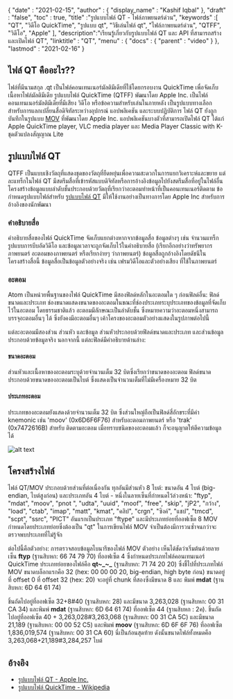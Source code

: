 {
  "date" : "2021-02-15",
  "author" : {
    "display_name" : "Kashif Iqbal"
},
  "draft" : "false",
  "toc" : true,
  "title" :"รูปแบบไฟล์ QT - ไฟล์ภาพยนตร์ด่วน",
  "keywords" :[ "QT", "วิดีโอ QuickTime", "รูปแบบ qt", "วิธีเล่นไฟล์ qt", "ไฟล์ภาพยนตร์ด่วน", "QTFF", "วิดีโอ", "Apple" ],
  "description":"เรียนรู้เกี่ยวกับรูปแบบไฟล์ QT และ API ที่สามารถสร้างและเปิดไฟล์ QT",
  "linktitle" : "QT",
  "menu" : {
    "docs" : {
      "parent" : "video"
}
},
  "lastmod" : "2021-02-16"
}

## ไฟล์ QT คืออะไร??

ไฟล์ที่มีนามสกุล .qt เป็นไฟล์คอนเทนเนอร์มัลติมีเดียที่ใช้โดยกรอบงาน QuickTime เพื่อจัดเก็บเนื้อหาไฟล์มัลติมีเดีย รูปแบบไฟล์ QuickTime (QTFF) พัฒนาโดย Apple Inc. เป็นไฟล์คอนเทนเนอร์มัลติมีเดียที่มีเสียง วิดีโอ หรือข้อความสำหรับเล่นในภายหลัง เป็นรูปแบบทางเลือกสำหรับการแลกเปลี่ยนสื่อดิจิทัลระหว่างอุปกรณ์ แอปพลิเคชัน และระบบปฏิบัติการ ไฟล์ QT ยังถูกบันทึกในรูปแบบ [MOV](/th/video/mov/) ที่พัฒนาโดย Apple Inc. แอปพลิเคชันบางตัวที่สามารถเปิดไฟล์ QT ได้แก่ Apple QuickTime player, VLC media player และ Media Player Classic with K- ชุดตัวแปลงสัญญาณ Lite

## รูปแบบไฟล์ QT

QTFF เป็นแบบเชิงวัตถุที่แสดงชุดของวัตถุที่ยืดหยุ่นเพื่อความสะดวกในการแยกวิเคราะห์และขยาย แต่ละแทร็กในไฟล์ QT มีสตรีมสื่อที่เข้ารหัสแบบดิจิทัลหรือการอ้างอิงข้อมูลไปยังสตรีมสื่อที่อยู่ในไฟล์อื่น โครงสร้างข้อมูลแบบลำดับชั้นประกอบด้วยวัตถุที่เรียกว่าอะตอมทำหน้าที่เป็นคอนเทนเนอร์ติดตาม ข้อกำหนดรูปแบบไฟล์สำหรับ [รูปแบบไฟล์ QT](https://developer.apple.com/library/archive/documentation/QuickTime/QTFF/QTFFPreface/qtffPreface.html) มีให้ใช้งานอย่างเป็นทางการโดย Apple Inc สำหรับการอ้างอิงของนักพัฒนา

### คำอธิบายสื่อ

คำอธิบายสื่อของไฟล์ QuickTime จัดเก็บแยกต่างหากจากข้อมูลสื่อ ข้อมูลต่างๆ เช่น จำนวนแทร็ก รูปแบบการบีบอัดวิดีโอ และข้อมูลเวลาจะถูกจัดเก็บไว้ในคำอธิบายสื่อ (เรียกอีกอย่างว่าทรัพยากรภาพยนตร์ อะตอมของภาพยนตร์ หรือเรียกง่ายๆ ว่าภาพยนตร์) ข้อมูลสื่อถูกอ้างอิงโดยดัชนีในโครงสร้างสื่อนี้ ข้อมูลสื่อเป็นข้อมูลตัวอย่างจริง เช่น เฟรมวิดีโอและตัวอย่างเสียง ที่ใช้ในภาพยนตร์

### อะตอม

Atom เป็นหน่วยพื้นฐานของไฟล์ QuickTime มีสองฟิลด์หลักในอะตอมใด ๆ ก่อนฟิลด์อื่น: ฟิลด์ขนาดและประเภท ช่องขนาดแสดงขนาดของอะตอมในขณะที่ช่องประเภทระบุประเภทของข้อมูลที่จัดเก็บไว้ในอะตอม โดยธรรมชาติแล้ว อะตอมมีลักษณะเป็นลำดับชั้น ซึ่งหมายความว่าอะตอมหนึ่งสามารถบรรจุอะตอมอื่นๆ ได้ ซึ่งยังคงมีอะตอมอื่นๆ เค้าโครงของอะตอมตัวอย่างแสดงในรูปภาพต่อไปนี้

แต่ละอะตอมมีสองส่วน ส่วนหัว และข้อมูล ส่วนหัวประกอบด้วยฟิลด์ขนาดและประเภท และส่วนข้อมูลประกอบด้วยข้อมูลจริง นอกจากนี้ แต่ละฟิลด์มีคำอธิบายด้านล่าง:

#### ขนาดอะตอม

ส่วนหัวและเนื้อหาของอะตอมระบุด้วยจำนวนเต็ม 32 บิตซึ่งเรียกว่าขนาดของอะตอม ฟิลด์ขนาดประกอบด้วยขนาดของอะตอมเป็นไบต์ ซึ่งแสดงเป็นจำนวนเต็มที่ไม่มีเครื่องหมาย 32 บิต

#### ประเภทอะตอม

ประเภทของอะตอมยังแสดงด้วยจำนวนเต็ม 32 บิต ซึ่งส่วนใหญ่ถือเป็นฟิลด์สี่อักขระที่มีค่า knemonic เช่น 'moov' (0x6D6F6F76) สำหรับอะตอมภาพยนตร์ หรือ 'trak' (0x7472616B) สำหรับ ติดตามอะตอม เมื่อทราบชนิดของอะตอมแล้ว ก็จะอนุญาตให้ตีความข้อมูลได้

![alt text](../QT_Sample_Atom.png "QT File Format")

## โครงสร้างไฟล์ ##

ไฟล์ QT/MOV ประกอบด้วยส่วนที่ต่อเนื่องกัน ทุกอันมีส่วนหัว 8 ไบต์: ขนาดอัน 4 ไบต์ (big-endian, ไบต์สูงก่อน) และประเภทอัน 4 ไบต์ - หนึ่งในลายเซ็นที่กำหนดไว้ล่วงหน้า: "ftyp", "mdat", "moov", "pnot ", "udta", "uuid", "moof", "free", "skip", "jP2", "กว้าง", "load", "ctab", "imap", "matt", "kmat", "คลิป", "crgn", "ซิงค์", "แชป", "tmcd", "scpt", "ssrc", "PICT" อันแรกเป็นประเภท "ftype" และมีประเภทย่อยที่ออฟเซ็ต 8 MOV กำหนดโดยประเภทย่อยซึ่งต้องเป็น "qt" ในการเขียนไฟล์ MOV จำเป็นต้องมีการวนซ้ำจนกว่าจะตรวจพบประเภทที่ไม่รู้จัก

ต่อไปนี้คือตัวอย่าง: การตรวจสอบข้อมูลไบนารีของไฟล์ MOV ตัวอย่าง เห็นได้ชัดว่าเริ่มต้นด้วยลายเซ็น **ftyp** (ฐานสิบหก: 66 74 79 70) ที่ออฟเซ็ต 4 ซึ่งกำหนดประเภทไฟล์คอนเทนเนอร์ QuickTime ประเภทย่อยของไฟล์คือ **qt~_~_** (ฐานสิบหก: 71 74 20 20) ซึ่งชี้ไปที่ประเภทไฟล์ MOV ขนาดบล็อกแรกคือ 32 (hex: 00 00 00 20, big-endian, high byte ก่อน) ขนาดอยู่ที่ offset 0 ที่ offset 32 (hex: 20) จะอยู่ที่ chunk ที่สองซึ่งมีขนาด 8 และ พิมพ์ **mdat** (ฐานสิบหก: 6D 64 61 74)

ชิ้นถัดไปอยู่ที่ออฟเซ็ต 32+8#40 (ฐานสิบหก: 28) และมีขนาด 3,263,028 (ฐานสิบหก: 00 31 CA 34) และพิมพ์ **mdat** (ฐานสิบหก: 6D 64 61 74) ที่ออฟเซ็ต 44 (ฐานสิบหก : 2ค). ชิ้นถัดไปอยู่ที่ออฟเซ็ต 40 + 3,263,028#3,263,068 (ฐานสิบหก: 00 31 CA 5C) และมีขนาด 21,189 (ฐานสิบหก: 00 00 52 C5) และพิมพ์ **moov** (ฐานสิบหก: 6D 6F 6F 76) ที่ออฟเซ็ต 1,836,019,574 (ฐานสิบหก: 00 31 CA 60) นี่เป็นก้อนสุดท้าย ดังนั้นขนาดไฟล์ทั้งหมดคือ 3,263,068+21,189#3,284,257 ไบต์

## อ้างอิง ##

* [รูปแบบไฟล์ QT - Apple Inc.](https://developer.apple.com/library/archive/documentation/QuickTime/QTFF/QTFFPreface/qtffPreface.html)
* [รูปแบบไฟล์ QuickTime - Wikipedia](https://en.wikipedia.org/wiki/QuickTime_File_Format)

